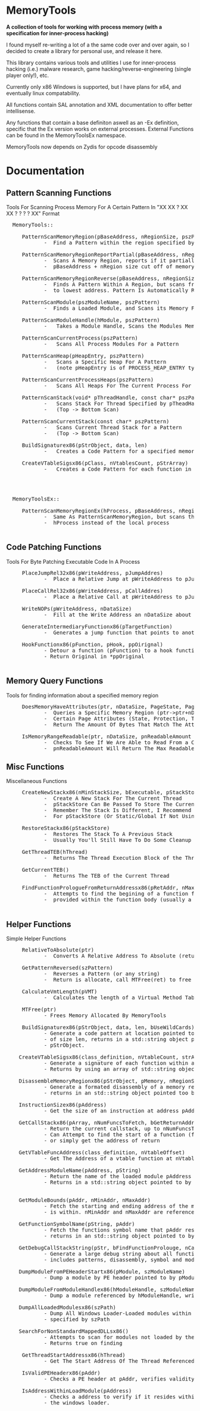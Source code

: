 # MemoryTools

**A collection of tools for working with process memory (with a specification for inner-process hacking)**

<p>
I found myself re-writing a lot of a the same code over and over again, so I decided to create a library for personal
use, and release it here. 

This library contains various tools and utilities I use for inner-process hacking (i.e.) malware research, game hacking/reverse-engineering (single player only!), etc.

Currently only x86 Windows is supported, but I have plans for x64, and eventually linux compatability. 
  
All functions contain SAL annotation and XML documentation to offer better intellisense.
  
Any functions that contain a base definiton aswell as an -Ex definition, specific that the Ex version works on external processes. 
External Functions can be found in the MemoryToolsEx namespace.
 
MemoryTools now depends on Zydis for opcode disassembly 
 
</p>

# Documentation


## Pattern Scanning Functions

Tools For Scanning Process Memory For A Certain Pattern In "XX XX ? XX XX ? ? ? ? XX" Format 


<pre>
  MemoryTools::
     
     PatternScanMemoryRegion(pBaseAddress, nRegionSize, pszPattern)
            -  Find a Pattern within the region specified by pBaseAddress of region size nRegionSize 
            
     PatternScanMemoryRegionReportPartial(pBaseAddress, nRegionSize, pszPattern, bPartial)
            -  Scans A Memory Region, reports if it partially found a pattern before reaching 
            -  pBaseAddress + nRegion size cut off of memory region
            
     PatternScanMemoryRegionReverse(pBaseAddress, nRegionSize, pszPattern)
            -  Finds A Pattern Within A Region, but scans from highest address
            -  to lowest address. Pattern Is Automatically Reversed
            
     PatternScanModule(pszModuleName, pszPattern)
            -  Finds a Loaded Module, and Scans its Memory For a Pattern
             
     PatternScanModuleHandle(hModule, pszPattern)
            -   Takes a Module Handle, Scans the Modules Memory For a Pattern 
            
     PatternScanCurrentProcess(pszPattern)
            -   Scans All Process Modules For a Pattern
        
     PatternScanHeap(pHeapEntry, pszPattern)
            -   Scans a Specific Heap For A Pattern 
            -   (note pHeapEntry is of PROCESS_HEAP_ENTRY type, and refers to a specific heap)
         
     PatternScanCurrentProcessHeaps(pszPattern)
            -   Scans All Heaps For The Current Process For a Pattern
            
     PatternScanStack(void* pThreadHandle, const char* pszPattern)
            -   Scans Stack For Thread Specified by pTheadHandle for a Pattern
            -   (Top -> Bottom Scan)
            
     PatternScanCurrentStack(const char* pszPattern)
            -   Scans Current Thread Stack for a Pattern
            -   (Top -> Bottom Scan) 
            
     BuildSignaturex86(pStrObject, data, len)
            -   Creates a Code Pattern for a specified memory Region
            
     CreateVTableSigsx86(pClass, nVtablesCount, pStrArray)
            -   Creates a Code Pattern for each function in a classes vtable
            
      
    
            
  MemoryToolsEx::
  
     PatternScanMemoryRegionEx(hProcess, pBaseAddress, nRegionSize, pszPattern)
            -  Same As PatternScanMemoryRegion, but scans the process specified by
            -  hProcess instead of the local process
            
</pre>

## Code Patching Functions

Tools For Byte Patching Executable Code In A Process


<pre>
     PlaceJumpRel32x86(pWriteAddress, pJumpAddres)
            -  Place a Relative Jump at pWriteAddress to pJumpAddress (0xE9 rel/32 opcode)
            
     PlaceCallRel32x86(pWriteAddress, pCallAddres)
            -  Place a Relative Call at pWriteAddress to pJumpAddress (0xE8 rel/32 opcode)
            
     WriteNOPs(pWriteAddress, nDataSize)
            -  Fill at the Write Address an nDataSize about of nop Opcodes (0x90)
            
     GenerateIntermediaryFunctionx86(pTargetFunction)
            -  Generates a jump function that points to another
            
     HookFunctionx86(pFunction, pHook, ppOirignal)
            - Detour a function (pFunction) to a hook function (pHook)
            - Return Original in *ppOriginal
            
</pre>

## Memory Query Functions

Tools for finding information about a specified memory region

<pre>
     DoesMemoryHaveAttributes(ptr, nDataSize, PageState, PageProtect, PageType, pnMatchableAmount (optional))
            -  Queries a Specific Memory Region (ptr->ptr+nDataSize) And Checks To See If The Memory Matches 
            -  Certain Page Attributes (State, Protection, Type). The Optional Value pnMatchableAmount Will 
            -  Return The Amount Of Bytes That Match The Attributes (if not all do, this also returns false)
            
     IsMemoryRangeReadable(ptr, nDataSize, pnReadableAmount (optional))
            -  Checks To See If We Are Able to Read From a Certain Memory Range
            -  pnReadableAmount Will Return The Max Readable Bytes If Passed
</pre>

## Misc Functions
Miscellaneous Functions 

<pre>
     CreateNewStackx86(nMinStackSize, bExecutable, pStackStore (optional))
            -  Create A New Stack For The Current Thread
            -  pStackStore Can Be Passed To Store The Current Stack To Restore later
            -  Remember The Stack Is Different, I Recommend Using A thread_local Var
            -  For pStackStore (Or Static/Global If Not Using Multiple Threads)
      
     RestoreStackx86(pStackStore)
            -  Restores The Stack To A Previous Stack
            -  Usually You'll Still Have To Do Some Cleanup On Your End
            
     GetThreadTEB(hThread)
            -  Returns The Thread Execution Block of the Thread Specified By hThread
            
     GetCurrentTEB()
            -  Returns The TEB of the Current Thread
            
     FindFunctionPrologueFromReturnAddressx86(pRetAddr, nMaxSearchableBytes)
            -  Attempts to find the begining of a function from an address
            -  provided within the function body (usually a return address)
     
</pre>

## Helper Functions

Simple Helper Functions

<pre>
     RelativeToAbsolute(ptr)
            -  Converts A Relative Address To Absolute (returns NULL if memory location is not readable)
            
     GetPatternReversed(szPattern)
            -  Reverses a Pattern (or any string)
            -  Return is allocate, call MTFree(ret) to free
          
     CalculateVmtLength(pVMT)
            -  Calculates the length of a Virtual Method Table
            
     MTFree(ptr)
            - Frees Memory Allocated By MemoryTools
            
     BuildSignaturex86(pStrObject, data, len, bUseWildCards)
            - Generate a code pattern at location pointed to by data,
            - of size len, returns in a std::string object pointed to by
            - pStrObject.
            
    CreateVTableSigsx86(class_definition, nVtableCount, strArray, nSigSize, bUseWildCards)
            - Generate a signature of each function within a vtable up to nVtableCount
            - Returns by using an array of std::string objects pointed to by strarry
     
    DisassembleMemoryRegionx86(pStrObject, pMemory, nRegionSize, line_indentation)
            - Generate a formated disassembly of a memory region pointed to by pMemory
            - returns in an std::string object pointed too by pStrObject
            
    InstructionSizex86(pAddress)
            - Get the size of an instruction at address pAddress
            
    GetCallStackx86(pArray, nNumFuncsToFetch, bGetReturnAddressInstead, bAttemptPrologueFind, pParams, hThreadHandle)
            - Return the current callstack, up to nNumFuncsToFetch. 
            - Can Attempt to find the start of a function (func prolouge),
            - or simply get the address of return
            
    GetVTableFuncAddress(class_definition, nVtableOffset)
            - Get The Address of a vtable function at nVtableOffset of class type pointed to by class_definition
            
    GetAddressModuleName(pAddress, pString)
            - Return the name of the loaded module pAddress resides in
            - Returns in a std::string object pointed to by pString
            
       
    GetModuleBounds(pAddr, nMinAddr, nMaxAddr)
            - Fetch the starting and ending address of the module that pAddr 
            - is within. nMinAddr and nMaxAddr are reference cast integers
            
    GetFunctionSymbolName(pString, pAddr)
            - Fetch the functions symbol name that pAddr resides in,
            - returns in an std::string object pointed to by pString.
            
    GetDebugCallStackString(pStr, bFindFunctionProlouge, nCallStackMax, hThread)
            - Generate a large debug string about all functions currently in the callstack
            - includes patterns, disassembly, symbol and module names. 
            
    DumpModuleFromPEHeaderStartx86(pModule, szModuleName)
            - Dump a module by PE header pointed to by pModule, writes a file named szModuleName to disk
            
    DumpModuleFromModuleHandlex86(hModuleHandle, szModuleName)
            - Dump a module referenced by hModuleHandle, writes a file named szModuleName to disk
            
    DumpAllLoadedModulesx86(szPath)
            - Dump All Windows Loader-Loaded modules within a process to location
            - specified by szPath
            
    SearchForNonStandardMappedDLLsx86()
            - Attempts to scan for modules not loaded by the windows loader (manually mapped)
            - Returns true on finding
            
     GetThreadStartAddressx86(hThread)
            - Get The Start Address Of The Thread Referenced by hThread
            
     IsValidPEHeaderx86(pAddr)
            - Checks a PE header at pAddr, verifies validity
            
     IsAddressWithinLoadModule(pAddress)
            - Checks a address to verify if it resides within a module loaded by
            - the windows loader. 
         
          
</pre>


